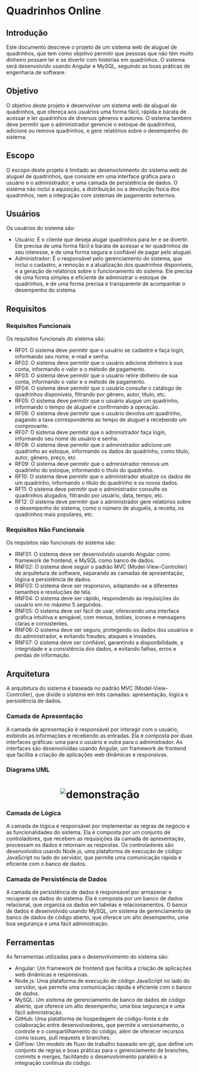 # Quadrinhos Online

## Introdução

Este documento descreve o projeto de um sistema web de aluguel de quadrinhos, que tem como objetivo permitir que pessoas que não têm muito dinheiro possam ler e se divertir com histórias em quadrinhos. O sistema será desenvolvido usando Angular e MySQL, seguindo as boas práticas de engenharia de software.

## Objetivo

O objetivo deste projeto é desenvolver um sistema web de aluguel de quadrinhos, que ofereça aos usuários uma forma fácil, rápida e barata de acessar e ler quadrinhos de diversos gêneros e autores. O sistema também deve permitir que o administrador gerencie o estoque de quadrinhos, adicione ou remova quadrinhos, e gere relatórios sobre o desempenho do sistema.

## Escopo

O escopo deste projeto é limitado ao desenvolvimento do sistema web de aluguel de quadrinhos, que consiste em uma interface gráfica para o usuário e o administrador, e uma camada de persistência de dados. O sistema não inclui a aquisição, a distribuição ou a devolução física dos quadrinhos, nem a integração com sistemas de pagamento externos.

## Usuários

Os usuários do sistema são:

- Usuário: É o cliente que deseja alugar quadrinhos para ler e se divertir. Ele precisa de uma forma fácil e barata de acessar e ler quadrinhos de seu interesse, e de uma forma segura e confiável de pagar pelo aluguel.
- Administrador: É o responsável pelo gerenciamento do sistema, que inclui o cadastro, a remoção e a atualização dos quadrinhos disponíveis, e a geração de relatórios sobre o funcionamento do sistema. Ele precisa de uma forma simples e eficiente de administrar o estoque de quadrinhos, e de uma forma precisa e transparente de acompanhar o desempenho do sistema.

## Requisitos

### Requisitos Funcionais

Os requisitos funcionais do sistema são:

- RF01: O sistema deve permitir que o usuário se cadastre e faça login, informando seu nome, e-mail e senha.
- RF02: O sistema deve permitir que o usuário adicione dinheiro à sua conta, informando o valor e o método de pagamento.
- RF03: O sistema deve permitir que o usuário retire dinheiro de sua conta, informando o valor e o método de pagamento.
- RF04: O sistema deve permitir que o usuário consulte o catálogo de quadrinhos disponíveis, filtrando por gênero, autor, título, etc.
- RF05: O sistema deve permitir que o usuário alugue um quadrinho, informando o tempo de aluguel e confirmando a operação.
- RF06: O sistema deve permitir que o usuário devolva um quadrinho, pagando a taxa correspondente ao tempo de aluguel e recebendo um comprovante.
- RF07: O sistema deve permitir que o administrador faça login, informando seu nome de usuário e senha.
- RF08: O sistema deve permitir que o administrador adicione um quadrinho ao estoque, informando os dados do quadrinho, como título, autor, gênero, preço, etc.
- RF09: O sistema deve permitir que o administrador remova um quadrinho do estoque, informando o título do quadrinho.
- RF10: O sistema deve permitir que o administrador atualize os dados de um quadrinho, informando o título do quadrinho e os novos dados.
- RF11: O sistema deve permitir que o administrador consulte os quadrinhos alugados, filtrando por usuário, data, tempo, etc.
- RF12: O sistema deve permitir que o administrador gere relatórios sobre o desempenho do sistema, como o número de aluguéis, a receita, os quadrinhos mais populares, etc.

### Requisitos Não Funcionais

Os requisitos não funcionais do sistema são:

- RNF01: O sistema deve ser desenvolvido usando Angular como framework de frontend, e MySQL como banco de dados.
- RNF02: O sistema deve seguir o padrão MVC (Model-View-Controller) de arquitetura de software, separando as camadas de apresentação, lógica e persistência de dados.
- RNF03: O sistema deve ser responsivo, adaptando-se a diferentes tamanhos e resoluções de tela.
- RNF04: O sistema deve ser rápido, respondendo às requisições do usuário em no máximo 5 segundos.
- RNF05: O sistema deve ser fácil de usar, oferecendo uma interface gráfica intuitiva e amigável, com menus, botões, ícones e mensagens claras e consistentes.
- RNF06: O sistema deve ser seguro, protegendo os dados dos usuários e do administrador, e evitando fraudes, ataques e invasões.
- RNF07: O sistema deve ser confiável, garantindo a disponibilidade, a integridade e a consistência dos dados, e evitando falhas, erros e perdas de informação.

## Arquitetura

A arquitetura do sistema é baseada no padrão MVC (Model-View-Controller), que divide o sistema em três camadas: apresentação, lógica e persistência de dados.

### Camada de Apresentação

A camada de apresentação é responsável por interagir com o usuário, exibindo as informações e recebendo as entradas. Ela é composta por duas interfaces gráficas: uma para o usuário e outra para o administrador. As interfaces são desenvolvidas usando Angular, um framework de frontend que facilita a criação de aplicações web dinâmicas e responsivas.

### Diagrama UML
<h1 align="center">
  <img alt="demonstração" title="#NextLevelWeek" src="/img-demo/DiagramaUML.png" />
</h1>

### Camada de Lógica

A camada de lógica é responsável por implementar as regras de negócio e as funcionalidades do sistema. Ela é composta por um conjunto de controladores, que recebem as requisições da camada de apresentação, processam os dados e retornam as respostas. Os controladores são desenvolvidos usando Node.js, uma plataforma de execução de código JavaScript no lado do servidor, que permite uma comunicação rápida e eficiente com o banco de dados.

### Camada de Persistência de Dados

A camada de persistência de dados é responsável por armazenar e recuperar os dados do sistema. Ela é composta por um banco de dados relacional, que organiza os dados em tabelas e relacionamentos. O banco de dados é desenvolvido usando MySQL, um sistema de gerenciamento de banco de dados de código aberto, que oferece um alto desempenho, uma boa segurança e uma fácil administração.

## Ferramentas

As ferramentas utilizadas para o desenvolvimento do sistema são:

- Angular: Um framework de frontend que facilita a criação de aplicações web dinâmicas e
responsivas.
- Node.js: Uma plataforma de execução de código JavaScript no lado do servidor, que
permite uma comunicação rápida e eficiente com o banco de dados.
- MySQL: Um sistema de gerenciamento de banco de dados de código aberto, que oferece
um alto desempenho, uma boa segurança e uma fácil administração.
- GitHub: Uma plataforma de hospedagem de código-fonte e de colaboração entre desenvolvedores, que permite o versionamento, o controle e o compartilhamento do código, além de oferecer recursos como issues, pull requests e branches.
- GitFlow: Um modelo de fluxo de trabalho baseado em git, que define um conjunto de regras e boas práticas para o gerenciamento de branches, commits e merges, facilitando o desenvolvimento paralelo e a integração contínua do código.
